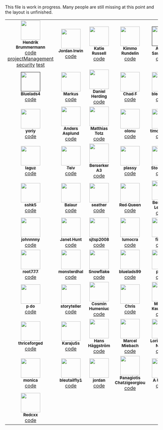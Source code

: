 This file is work in progress. Many people are still missing at this point and the layout is unfinished.



<!-- prettier-ignore-start -->
<!-- markdownlint-disable -->
<table>
<tr>
 <td align="center"><a href="https://github.com/nhnb"><img src="https://avatars3.githubusercontent.com/u/364184?s=64" width="64" alt=""><br /><sub><b>Hendrik Brummermann</b></sub></a><br /><a href="https://github.com/arianne/stendhal/commits?author=nhnb">code</a> <a href="null">projectManagement</a> <a href="null">security</a> <a href="null">test</a> </td>
 <td align="center"><a href="https://www.openhub.net/accounts/243964"><img src="https://gravatar.com/avatar/fea37ed56d2c80b91890d64568e7943d?s=64&rating=PG" width="64" alt=""><br /><sub><b>Jordan Irwin</b></sub></a><br /><a href="">code</a> </td>
 <td align="center"><a href="https://www.openhub.net/accounts/2634"><img src="https://gravatar.com/avatar/66316a04c31f02b58fba743f13275f66?s=64&rating=PG" width="64" alt=""><br /><sub><b>Katie Russell</b></sub></a><br /><a href="">code</a> </td>
 <td align="center"><a href="https://www.openhub.net/accounts/15277"><img src="" width="64" alt=""><br /><sub><b>Kimmo Rundelin</b></sub></a><br /><a href="">code</a> </td>
 <td align="center"><a href=""><img src="" width="64" alt=""><br /><sub><b>Astrid Sawatzky</b></sub></a><br /><a href="">code</a> </td>
 <td align="center"><a href="https://www.openhub.net/p/stendhal/contributors/15940771128093"><img src="" width="64" alt=""><br /><sub><b>Miguel Angel Blanch Lardin</b></sub></a><br /><a href="">code</a> </td>
 <td align="center"><a href="https://www.openhub.net/accounts/13110"><img src="https://gravatar.com/avatar/71695b83c8cdf2465d19086bdf6fefec?s=64&rating=PG" width="64" alt=""><br /><sub><b>Martin Fuchs</b></sub></a><br /><a href="">code</a> </td>
</tr>
<tr>
 <td align="center"><a href=""><img src="" width="64" alt=""><br /><sub><b>Bluelads4</b></sub></a><br /><a href="">code</a> </td>
 <td align="center"><a href="https://www.openhub.net/p/stendhal/contributors/15940771121091"><img src="" width="64" alt=""><br /><sub><b>Markus</b></sub></a><br /><a href="">code</a> </td>
 <td align="center"><a href="https://www.openhub.net/p/stendhal/contributors/15940771763819"><img src="" width="64" alt=""><br /><sub><b>Daniel Herding</b></sub></a><br /><a href="">code</a> </td>
 <td align="center"><a href="https://www.openhub.net/p/stendhal/contributors/15940771977855"><img src="" width="64" alt=""><br /><sub><b>Chad F</b></sub></a><br /><a href="">code</a> </td>
 <td align="center"><a href="https://www.openhub.net/accounts/20119"><img src="https://gravatar.com/avatar/89fbe05161b5c026734e850d1c79a2f7?s=64&rating=PG" width="64" alt=""><br /><sub><b>bleutailfly</b></sub></a><br /><a href="">code</a> </td>
 <td align="center"><a href="https://www.openhub.net/accounts/155766"><img src="https://gravatar.com/avatar/ddf515c3445545d746bc672ee56e64b6?s=64&rating=PG" width="64" alt=""><br /><sub><b>omero</b></sub></a><br /><a href="">code</a> </td>
 <td align="center"><a href="https://www.openhub.net/accounts/18258"><img src="https://gravatar.com/avatar/57fe325bb1f152df4a56969265da094c?s=64&rating=PG" width="64" alt=""><br /><sub><b>tigertoes</b></sub></a><br /><a href="">code</a> </td>
</tr>
<tr>
 <td align="center"><a href="https://www.openhub.net/accounts/55439"><img src="https://gravatar.com/avatar/9fc8dde77377927a8890247684e6b745?s=64&rating=PG" width="64" alt=""><br /><sub><b>yoriy</b></sub></a><br /><a href="">code</a> </td>
 <td align="center"><a href="https://www.openhub.net/p/stendhal/contributors/15940771476414"><img src="" width="64" alt=""><br /><sub><b>Anders Asplund</b></sub></a><br /><a href="">code</a> </td>
 <td align="center"><a href="https://www.openhub.net/p/stendhal/contributors/15940771977851"><img src="" width="64" alt=""><br /><sub><b>Matthias Totz</b></sub></a><br /><a href="">code</a> </td>
 <td align="center"><a href="https://www.openhub.net/p/stendhal/contributors/"><img src="" width="64" alt=""><br /><sub><b>olonu</b></sub></a><br /><a href="">code</a> </td>
 <td align="center"><a href="https://www.openhub.net/accounts/2437"><img src="https://gravatar.com/avatar/71487518e6a187fcadf226fdae24b1ef?s=64&rating=PG" width="64" alt=""><br /><sub><b>timothyb89</b></sub></a><br /><a href="">code</a> </td>
 <td align="center"><a href="https://www.openhub.net/p/stendhal/contributors/15940771977861"><img src="" width="64" alt=""><br /><sub><b>Nadine Schlonies</b></sub></a><br /><a href="">code</a> </td>
 <td align="center"><a href="https://www.openhub.net/p/stendhal/contributors/15940772350884"><img src="" width="64" alt=""><br /><sub><b>onu</b></sub></a><br /><a href="">code</a> </td>
</tr>
<tr>
 <td align="center"><a href="https://www.openhub.net/p/stendhal/contributors/15940771254022"><img src="" width="64" alt=""><br /><sub><b>laguz</b></sub></a><br /><a href="">code</a> </td>
 <td align="center"><a href="https://www.openhub.net/p/stendhal/contributors/15940771977863"><img src="" width="64" alt=""><br /><sub><b>Teiv</b></sub></a><br /><a href="">code</a> </td>
 <td align="center"><a href="https://www.openhub.net/p/stendhal/contributors/15940771977858"><img src="" width="64" alt=""><br /><sub><b>Berserker A3</b></sub></a><br /><a href="">code</a> </td>
 <td align="center"><a href="https://www.openhub.net/p/stendhal/contributors/15940771311913"><img src="" width="64" alt=""><br /><sub><b>plassy</b></sub></a><br /><a href="">code</a> </td>
 <td align="center"><a href="https://www.openhub.net/p/stendhal/contributors/15940771779586"><img src="" width="64" alt=""><br /><sub><b>Storyteller</b></sub></a><br /><a href="">code</a> </td>
 <td align="center"><a href="https://www.openhub.net/p/stendhal/contributors/15940771977853"><img src="" width="64" alt=""><br /><sub><b>Jo S</b></sub></a><br /><a href="">code</a> </td>
 <td align="center"><a href="https://www.openhub.net/p/stendhal/contributors/15940771992757"><img src="" width="64" alt=""><br /><sub><b>soniccuz</b></sub></a><br /><a href="">code</a> </td>
</tr>
<tr>
 <td align="center"><a href="https://www.openhub.net/p/stendhal/contributors/15940771157307"><img src="" width="64" alt=""><br /><sub><b>sshk5</b></sub></a><br /><a href="">code</a> </td>
 <td align="center"><a href="https://www.openhub.net/p/stendhal/contributors/15940771977873"><img src="" width="64" alt=""><br /><sub><b>Balaur</b></sub></a><br /><a href="">code</a> </td>
 <td align="center"><a href="https://www.openhub.net/p/stendhal/contributors/15940771148456"><img src="" width="64" alt=""><br /><sub><b>seather</b></sub></a><br /><a href="">code</a> </td>
 <td align="center"><a href="https://www.openhub.net/p/stendhal/contributors/15940771977871"><img src="" width="64" alt=""><br /><sub><b>Red Queen</b></sub></a><br /><a href="">code</a> </td>
 <td align="center"><a href="https://www.openhub.net/p/stendhal/contributors/15940771784960"><img src="" width="64" alt=""><br /><sub><b>Benjamin Lerman</b></sub></a><br /><a href="">code</a> </td>
 <td align="center"><a href="https://www.openhub.net/p/stendhal/contributors/15940771977859"><img src="" width="64" alt=""><br /><sub><b>Jose Luis Cabello</b></sub></a><br /><a href="">code</a> </td>
 <td align="center"><a href="https://www.openhub.net/p/stendhal/contributors/15940771440300"><img src="" width="64" alt=""><br /><sub><b>Steve Ierodiaconou</b></sub></a><br /><a href="">code</a> </td>
</tr>
<tr>
 <td align="center"><a href="https://www.openhub.net/p/stendhal/contributors/15940771165258"><img src="" width="64" alt=""><br /><sub><b>johnnnny</b></sub></a><br /><a href="">code</a> </td>
 <td align="center"><a href="https://www.openhub.net/p/stendhal/contributors/15940771737319"><img src="" width="64" alt=""><br /><sub><b>Janet Hunt</b></sub></a><br /><a href="">code</a> </td>
 <td align="center"><a href="https://www.openhub.net/p/stendhal/contributors/15940771573012"><img src="" width="64" alt=""><br /><sub><b>sjtsp2008</b></sub></a><br /><a href="">code</a> </td>
 <td align="center"><a href="https://www.openhub.net/p/stendhal/contributors/15940771640206"><img src="" width="64" alt=""><br /><sub><b>lumocra</b></sub></a><br /><a href="">code</a> </td>
 <td align="center"><a href="https://www.openhub.net/p/stendhal/contributors/15940771585749"><img src="" width="64" alt=""><br /><sub><b>filinep</b></sub></a><br /><a href="">code</a> </td>
 <td align="center"><a href="https://www.openhub.net/p/stendhal/contributors/15940771977852"><img src="" width="64" alt=""><br /><sub><b>Javier Correa</b></sub></a><br /><a href="">code</a> </td>
 <td align="center"><a href="https://www.openhub.net/p/stendhal/contributors/15940771518097"><img src="" width="64" alt=""><br /><sub><b>amano</b></sub></a><br /><a href="">code</a> </td>
</tr>
<tr>
 <td align="center"><a href="https://www.openhub.net/p/stendhal/contributors/15940771139168"><img src="" width="64" alt=""><br /><sub><b>root777</b></sub></a><br /><a href="">code</a> </td>
 <td align="center"><a href="https://www.openhub.net/p/stendhal/contributors/15940771573672"><img src="" width="64" alt=""><br /><sub><b>monsterdhal</b></sub></a><br /><a href="">code</a> </td>
 <td align="center"><a href="https://www.openhub.net/p/stendhal/contributors/15940772350883"><img src="" width="64" alt=""><br /><sub><b>Snowflake</b></sub></a><br /><a href="">code</a> </td>
 <td align="center"><a href="https://www.openhub.net/accounts/22618"><img src="https://gravatar.com/avatar/698635ef7bf5ea343c43a0cb4fc52dc8?s=64&rating=PG" width="64" alt=""><br /><sub><b>bluelads99</b></sub></a><br /><a href="">code</a> </td>
 <td align="center"><a href="https://www.openhub.net/p/stendhal/contributors/15940771175663"><img src="" width="64" alt=""><br /><sub><b>posts</b></sub></a><br /><a href="">code</a> </td>
 <td align="center"><a href="https://www.openhub.net/p/stendhal/contributors/15940773061551"><img src="" width="64" alt=""><br /><sub><b>PolskaGRA</b></sub></a><br /><a href="">code</a> </td>
 <td align="center"><a href="https://www.openhub.net/p/stendhal/contributors/15940771956253"><img src="" width="64" alt=""><br /><sub><b>balaur</b></sub></a><br /><a href="">code</a> </td>
</tr>
<tr>
 <td align="center"><a href="https://www.openhub.net/p/stendhal/contributors/15940771977857"><img src="" width="64" alt=""><br /><sub><b>p do</b></sub></a><br /><a href="">code</a> </td>
 <td align="center"><a href="https://www.openhub.net/p/stendhal/contributors/15940772012732"><img src="" width="64" alt=""><br /><sub><b>storyteller</b></sub></a><br /><a href="">code</a> </td>
 <td align="center"><a href="https://www.openhub.net/p/stendhal/contributors/15940771804408"><img src="" width="64" alt=""><br /><sub><b>Cosmin Humeniuc</b></sub></a><br /><a href="">code</a> </td>
 <td align="center"><a href="https://www.openhub.net/p/stendhal/contributors/15940771147704"><img src="" width="64" alt=""><br /><sub><b>Chris</b></sub></a><br /><a href="">code</a> </td>
 <td align="center"><a href="https://www.openhub.net/p/stendhal/contributors/15940771637415"><img src="" width="64" alt=""><br /><sub><b>Markus Keunecke</b></sub></a><br /><a href="">code</a> </td>
 <td align="center"><a href="https://www.openhub.net/p/stendhal/contributors/15940771977850"><img src="" width="64" alt=""><br /><sub><b>Waldemar Tribus</b></sub></a><br /><a href="">code</a> </td>
 <td align="center"><a href="https://www.openhub.net/p/stendhal/contributors/15940772168009"><img src="" width="64" alt=""><br /><sub><b>meriharakka</b></sub></a><br /><a href="">code</a> </td>
</tr>
<tr>
 <td align="center"><a href="https://www.openhub.net/p/stendhal/contributors/15940771139171"><img src="" width="64" alt=""><br /><sub><b>thriceforged</b></sub></a><br /><a href="">code</a> </td>
 <td align="center"><a href="https://www.openhub.net/p/stendhal/contributors/15940773144756"><img src="" width="64" alt=""><br /><sub><b>KarajuSs</b></sub></a><br /><a href="">code</a> </td>
 <td align="center"><a href="https://www.openhub.net/p/stendhal/contributors/15940771183463"><img src="" width="64" alt=""><br /><sub><b>Hans Häggström</b></sub></a><br /><a href="">code</a> </td>
 <td align="center"><a href="https://www.openhub.net/p/stendhal/contributors/15940771977869"><img src="" width="64" alt=""><br /><sub><b>Marcel Miebach</b></sub></a><br /><a href="">code</a> </td>
 <td align="center"><a href="https://www.openhub.net/p/stendhal/contributors/15940772664880"><img src="" width="64" alt=""><br /><sub><b>Lori Angela Nagel</b></sub></a><br /><a href="">code</a> </td>
 <td align="center"><a href="https://www.openhub.net/p/stendhal/contributors/15940771703239"><img src="" width="64" alt=""><br /><sub><b>Tobias Frei</b></sub></a><br /><a href="">code</a> </td>
 <td align="center"><a href="https://www.openhub.net/p/stendhal/contributors/15940771139179"><img src="" width="64" alt=""><br /><sub><b>oslsachem</b></sub></a><br /><a href="">code</a> </td>
</tr>
<tr>
 <td align="center"><a href="https://www.openhub.net/p/stendhal/contributors/15940771142463"><img src="" width="64" alt=""><br /><sub><b>monica</b></sub></a><br /><a href="">code</a> </td>
 <td align="center"><a href="https://www.openhub.net/p/stendhal/contributors/15940773144758"><img src="" width="64" alt=""><br /><sub><b>bleutailfly1</b></sub></a><br /><a href="">code</a> </td>
 <td align="center"><a href="https://www.openhub.net/p/stendhal/contributors/15940771129467"><img src="" width="64" alt=""><br /><sub><b>jordan</b></sub></a><br /><a href="">code</a> </td>
 <td align="center"><a href="https://www.openhub.net/p/stendhal/contributors/15940772923575"><img src="" width="64" alt=""><br /><sub><b>Panagiotis Chatzigeorgiou</b></sub></a><br /><a href="">code</a> </td>
 <td align="center"><a href="https://www.openhub.net/p/stendhal/contributors/15940771492102"><img src="" width="64" alt=""><br /><sub><b>A U Thor</b></sub></a><br /><a href="">code</a> </td>
 <td align="center"><a href="https://www.openhub.net/p/stendhal/contributors/15940773144751"><img src="" width="64" alt=""><br /><sub><b>krib...@example.com</b></sub></a><br /><a href="">code</a> </td>
 <td align="center"><a href="https://www.openhub.net/p/stendhal/contributors/15940772269452"><img src="" width="64" alt=""><br /><sub><b>Alexandru-Paul Copil</b></sub></a><br /><a href="">code</a> </td>
</tr>
<tr>
 <td align="center"><a href="https://www.openhub.net/p/stendhal/contributors/15940773144750"><img src="" width="64" alt=""><br /><sub><b>Redcxx</b></sub></a><br /><a href="">code</a> </td>
</tr>
</table>
<!-- markdownlint-enable -->
<!-- prettier-ignore-end -->
<!-- ALL-CONTRIBUTORS-LIST:END -->
